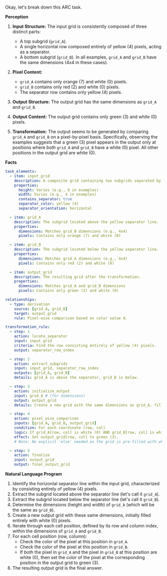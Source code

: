 Okay, let's break down this ARC task.

**Perception**

1.  **Input Structure:** The input grid is consistently composed of three distinct parts:
    *   A top subgrid (`grid_A`).
    *   A single horizontal row composed entirely of yellow (4) pixels, acting as a separator.
    *   A bottom subgrid (`grid_B`).
    In all examples, `grid_A` and `grid_B` have the same dimensions (4x4 in these cases).

2.  **Pixel Content:**
    *   `grid_A` contains only orange (7) and white (0) pixels.
    *   `grid_B` contains only red (2) and white (0) pixels.
    *   The separator row contains only yellow (4) pixels.

3.  **Output Structure:** The output grid has the same dimensions as `grid_A` and `grid_B`.

4.  **Output Content:** The output grid contains only green (3) and white (0) pixels.

5.  **Transformation:** The output seems to be generated by comparing `grid_A` and `grid_B` on a pixel-by-pixel basis. Specifically, observing the examples suggests that a green (3) pixel appears in the output only at positions where *both* `grid_A` and `grid_B` have a white (0) pixel. All other positions in the output grid are white (0).

**Facts**


```yaml
task_elements:
  - item: input_grid
    description: A composite grid containing two subgrids separated by a yellow line.
    properties:
      height: Varies (e.g., 9 in examples)
      width: Varies (e.g., 4 in examples)
      contains_separator: true
      separator_color: yellow (4)
      separator_orientation: horizontal

  - item: grid_A
    description: The subgrid located above the yellow separator line.
    properties:
      dimensions: Matches grid_B dimensions (e.g., 4x4)
      pixels: Contains only orange (7) and white (0)

  - item: grid_B
    description: The subgrid located below the yellow separator line.
    properties:
      dimensions: Matches grid_A dimensions (e.g., 4x4)
      pixels: Contains only red (2) and white (0)

  - item: output_grid
    description: The resulting grid after the transformation.
    properties:
      dimensions: Matches grid_A and grid_B dimensions
      pixels: Contains only green (3) and white (0)

relationships:
  - type: derivation
    source: [grid_A, grid_B]
    target: output_grid
    rule: Pixel-wise comparison based on color value 0.

transformation_rule:
  - step: 1
    action: locate_separator
    input: input_grid
    criteria: Find the row consisting entirely of yellow (4) pixels.
    output: separator_row_index

  - step: 2
    action: extract_subgrids
    input: input_grid, separator_row_index
    outputs: [grid_A, grid_B]
    details: grid_A is above the separator, grid_B is below.

  - step: 3
    action: initialize_output
    input: grid_A # (for dimensions)
    output: output_grid
    details: Create a new grid with the same dimensions as grid_A, filled with white (0).

  - step: 4
    action: pixel_wise_comparison
    inputs: [grid_A, grid_B, output_grid]
    condition: For each coordinate (row, col)
    logic: If grid_A[row, col] is white (0) AND grid_B[row, col] is white (0)
    effect: Set output_grid[row, col] to green (3).
    # Note: No explicit 'else' needed as the grid is pre-filled with white (0).

  - step: 5
    action: finalize
    input: output_grid
    output: final_output_grid
```


**Natural Language Program**

1.  Identify the horizontal separator line within the input grid, characterized by consisting entirely of yellow (4) pixels.
2.  Extract the subgrid located above the separator line (let's call it `grid_A`).
3.  Extract the subgrid located below the separator line (let's call it `grid_B`).
4.  Determine the dimensions (height and width) of `grid_A` (which will be the same as `grid_B`).
5.  Create a new output grid with these same dimensions, initially filled entirely with white (0) pixels.
6.  Iterate through each cell position, defined by its row and column index, within the dimensions of `grid_A` and `grid_B`.
7.  For each cell position (row, column):
    *   Check the color of the pixel at this position in `grid_A`.
    *   Check the color of the pixel at this position in `grid_B`.
    *   If *both* the pixel in `grid_A` and the pixel in `grid_B` at this position are white (0), then set the color of the pixel at the corresponding position in the output grid to green (3).
8.  The resulting output grid is the final answer.